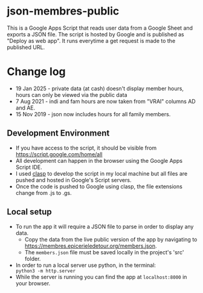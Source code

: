 # json-membres-public

This is a Google Apps Script that reads user data from a Google Sheet and exports a JSON file. The script is hosted by Google and is published as "Deploy as web app". It runs everytime a get request is made to the published URL.

# Change log
- 19 Jan 2025 - private data (at cash) doesn't display member hours, hours can only be viewed via the public data
- 7 Aug 2021 - indi and fam hours are now taken from "VRAI" columns AD and AE.
- 15 Nov 2019 - json now includes hours for all family members.

## Development Environment

- If you have access to the script, it should be visible from https://script.google.com/home/all
- All development can happen in the browser using the Google Apps Script IDE.
- I used [clasp](https://developers.google.com/apps-script/guides/clasp) to develop the script in my local machine but all files are pushed and hosted in Google's Script servers.
- Once the code is pushed to Google using clasp, the file extensions change from .js to .gs.

## Local setup
- To run the app it will require a JSON file to parse in order to display any data. 
  - Copy the data from the live public version of the app by navigating to https://membres.epicerieledetour.org/members.json. 
  - The <code>members.json</code> file must be saved locally in the project's 'src' folder.
- In order to run a local server use python, in the terminal:
<code> python3 -m http.server </code>
- While the server is running you can find the app at <code>localhost:8000</code> in your browser.

